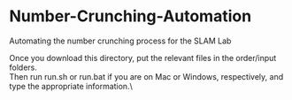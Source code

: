 # Number-Crunching-Automation
Automating the number crunching process for the SLAM Lab

Once you download this directory, put the relevant files in the order/input folders.\
Then run run.sh or run.bat if you are on Mac or Windows, respectively, and type the appropriate information.\

